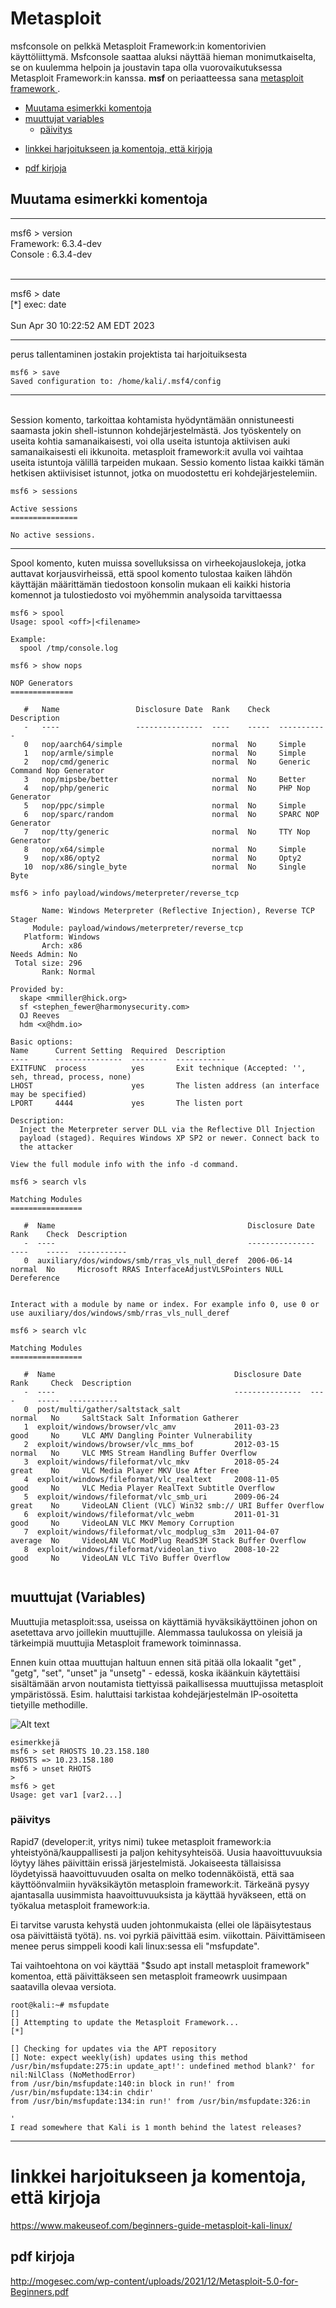 # Metasploit

msfconsole on pelkkä Metasploit Framework:in komentorivien käyttöliittymä. Msfconsole saattaa aluksi näyttää hieman monimutkaiselta, se on kuulemma helpoin ja joustavin tapa olla vuorovaikutuksessa Metasploit Framework:in kanssa. <b>msf</b> on periaatteessa sana <ins> metasploit framework </ins>.

* [Muutama esimerkki komentoja](#muutama-esimerkki-komentoja)
* [muuttujat variables](#muuttujat-variables)
  * [päivitys](#päivitys)
- [linkkei harjoitukseen ja komentoja, että kirjoja](#linkkei-harjoitukseen-ja-komentoja-että-kirjoja)
 * [pdf kirjoja](#pdf-kirjoja)
  

## Muutama esimerkki komentoja <br>
<hr>
msf6 > version <br> 
Framework: 6.3.4-dev <br>
Console  : 6.3.4-dev <br>
<br><hr>

msf6 > date <br> 
[*] exec: date <br>
<br>
Sun Apr 30 10:22:52 AM EDT 2023
<hr>


perus tallentaminen jostakin projektista tai harjoituiksesta 
```
msf6 > save 
Saved configuration to: /home/kali/.msf4/config
```

<hr>
<br> 
Session komento, tarkoittaa kohtamista hyödyntämään onnistuneesti saamasta jokin shell-istunnon kohdejärjestelmästä. Jos työskentely on useita kohtia samanaikaisesti, voi olla useita istuntoja aktiivisen auki samanaikaisesti eli ikkunoita. metasploit framework:it avulla voi vaihtaa useita istuntoja välillä tarpeiden mukaan. Sessio komento listaa kaikki tämän hetkisen aktiivisiset istunnot, jotka on muodostettu eri kohdejärjestelemiin.

```
msf6 > sessions 

Active sessions 
=============== 

No active sessions.
```

<hr>
Spool komento, kuten muissa sovelluksissa on virheekojauslokeja, jotka auttavat korjausvirheissä, että spool komento tulostaa kaiken lähdön käyttäjän määrittämän tiedostoon konsolin mukaan eli kaikki historia komennot ja tulostiedosto voi myöhemmin analysoida tarvittaessa<br>

```
msf6 > spool 
Usage: spool <off>|<filename> 

Example: 
  spool /tmp/console.log 
```


```
msf6 > show nops

NOP Generators
==============

   #   Name                 Disclosure Date  Rank    Check  Description
   -   ----                 ---------------  ----    -----  -----------
   0   nop/aarch64/simple                    normal  No     Simple
   1   nop/armle/simple                      normal  No     Simple
   2   nop/cmd/generic                       normal  No     Generic Command Nop Generator
   3   nop/mipsbe/better                     normal  No     Better
   4   nop/php/generic                       normal  No     PHP Nop Generator
   5   nop/ppc/simple                        normal  No     Simple
   6   nop/sparc/random                      normal  No     SPARC NOP Generator
   7   nop/tty/generic                       normal  No     TTY Nop Generator                                     
   8   nop/x64/simple                        normal  No     Simple                                                
   9   nop/x86/opty2                         normal  No     Opty2
   10  nop/x86/single_byte                   normal  No     Single Byte

```

```
msf6 > info payload/windows/meterpreter/reverse_tcp

       Name: Windows Meterpreter (Reflective Injection), Reverse TCP Stager
     Module: payload/windows/meterpreter/reverse_tcp
   Platform: Windows
       Arch: x86
Needs Admin: No
 Total size: 296
       Rank: Normal

Provided by:
  skape <mmiller@hick.org>
  sf <stephen_fewer@harmonysecurity.com>
  OJ Reeves
  hdm <x@hdm.io>

Basic options:
Name      Current Setting  Required  Description
----      ---------------  --------  -----------
EXITFUNC  process          yes       Exit technique (Accepted: '', seh, thread, process, none)
LHOST                      yes       The listen address (an interface may be specified)
LPORT     4444             yes       The listen port

Description:
  Inject the Meterpreter server DLL via the Reflective Dll Injection 
  payload (staged). Requires Windows XP SP2 or newer. Connect back to 
  the attacker

View the full module info with the info -d command.

```

```
msf6 > search vls

Matching Modules
================

   #  Name                                           Disclosure Date  Rank    Check  Description
   -  ----                                           ---------------  ----    -----  -----------
   0  auxiliary/dos/windows/smb/rras_vls_null_deref  2006-06-14       normal  No     Microsoft RRAS InterfaceAdjustVLSPointers NULL Dereference


Interact with a module by name or index. For example info 0, use 0 or use auxiliary/dos/windows/smb/rras_vls_null_deref

msf6 > search vlc

Matching Modules
================

   #  Name                                        Disclosure Date  Rank     Check  Description
   -  ----                                        ---------------  ----     -----  -----------
   0  post/multi/gather/saltstack_salt                             normal   No     SaltStack Salt Information Gatherer
   1  exploit/windows/browser/vlc_amv             2011-03-23       good     No     VLC AMV Dangling Pointer Vulnerability
   2  exploit/windows/browser/vlc_mms_bof         2012-03-15       normal   No     VLC MMS Stream Handling Buffer Overflow
   3  exploit/windows/fileformat/vlc_mkv          2018-05-24       great    No     VLC Media Player MKV Use After Free
   4  exploit/windows/fileformat/vlc_realtext     2008-11-05       good     No     VLC Media Player RealText Subtitle Overflow
   5  exploit/windows/fileformat/vlc_smb_uri      2009-06-24       great    No     VideoLAN Client (VLC) Win32 smb:// URI Buffer Overflow
   6  exploit/windows/fileformat/vlc_webm         2011-01-31       good     No     VideoLAN VLC MKV Memory Corruption
   7  exploit/windows/fileformat/vlc_modplug_s3m  2011-04-07       average  No     VideoLAN VLC ModPlug ReadS3M Stack Buffer Overflow
   8  exploit/windows/fileformat/videolan_tivo    2008-10-22       good     No     VideoLAN VLC TiVo Buffer Overflow


```

## muuttujat (Variables)

Muuttujia metasploit:ssa, useissa on käyttämiä hyväksikäyttöinen johon on asetettava arvo joillekin muuttujille. Alemmassa taulukossa on yleisiä ja tärkeimpiä muuttujia Metasploit framework toiminnassa.

Ennen kuin ottaa muuttujan haltuun ennen sitä pitää olla lokaalit "get" , "getg", "set", "unset" ja "unsetg" - edessä, koska ikäänkuin käytettäisi sisältämään arvon noutamista tiettyissä paikallisessa muuttujissa metasploit ympäristössä. Esim. haluttaisi tarkistaa kohdejärjestelmän IP-osoitetta tietyille methodille.

![Alt text](metasploit-image/metasploit-variables.PNG)

```
esimerkkejä
msf6 > set RHOSTS 10.23.158.180                                                                          
RHOSTS => 10.23.158.180                                                                                                     
msf6 > unset RHOTS
>
msf6 > get
Usage: get var1 [var2...]  

```

### päivitys

Rapid7 (developer:it, yritys nimi) tukee metasploit framework:ia yhteistyönä/kauppallisesti ja paljon kehitysyhteisöä. Uusia haavoittuvuuksia löytyy lähes päivittäin erissä järjestelmistä. Jokaiseesta tällaisissa löydetyissä haavoittuvuuden osalta on melko todennäköistä, että saa käyttöönvalmiin hyväksikäytön metasploin framework:it. Tärkeänä pysyy ajantasalla uusimmista haavoittuvuuksista ja käyttää hyväkseen, että on työkalua metasploit framework:ia. 

Ei tarvitse varusta kehystä uuden johtonmukaista (ellei ole läpäisytestaus osa päivittäistä työtä). ns. voi pyrkiä päivittää esim. viikottain. Päivittämiseen menee perus simppeli koodi kali linux:sessa eli "msfupdate".

Tai vaihtoehtona on voi käyttää "$sudo apt install metasploit framework" komentoa, että päivittäkseen sen metasploit frameowrk uusimpaan saatavilla olevaa versiota.

```
root@kali:~# msfupdate
[]
[] Attempting to update the Metasploit Framework...
[*]

[] Checking for updates via the APT repository
[] Note: expect weekly(ish) updates using this method
/usr/bin/msfupdate:275:in update_apt!': undefined method blank?' for nil:NilClass (NoMethodError)
from /usr/bin/msfupdate:140:in block in run!' from /usr/bin/msfupdate:134:in chdir'
from /usr/bin/msfupdate:134:in run!' from /usr/bin/msfupdate:326:in 

'
I read somewhere that Kali is 1 month behind the latest releases?

```

<hr>

# linkkei harjoitukseen ja komentoja, että kirjoja <br>

https://www.makeuseof.com/beginners-guide-metasploit-kali-linux/ <br>

## pdf kirjoja

http://mogesec.com/wp-content/uploads/2021/12/Metasploit-5.0-for-Beginners.pdf <br>
